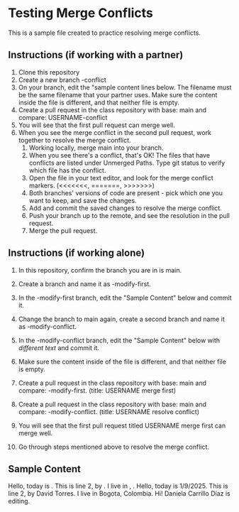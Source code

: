 # Testing Merge Conflicts

This is a sample file created to practice resolving merge conflicts.

## Instructions (if working with a partner)
1. Clone this repository
2. Create a new branch <USERNAME>-conflict
3. On your branch, edit the "sample content lines below. The filename must be the same filename that your partner uses. Make sure the content inside the file is different, and that neither file is empty.
4. Create a pull request in the class repository with base: main and compare: USERNAME-conflict
5. You will see that the first pull request can merge well.
6. When you see the merge conflict in the second pull request, work together to resolve the merge conflict.
   1. Working locally, merge main into your branch.
   2. When you see there's a conflict, that's OK! The files that have conflicts are listed under Unmerged Paths. Type git status to verify which file has the conflict.
   3. Open the file in your text editor, and look for the merge conflict markers. (<<<<<<<, =======, >>>>>>>)
   4. Both branches' versions of code are present - pick which one you want to keep, and save the changes.
   5. Add and commit the saved changes to resolve the merge conflict.
   6. Push your branch up to the remote, and see the resolution in the pull request.
   7. Merge the pull request.

## Instructions (if working alone)

1. In this repository, confirm the branch you are in is main.

2. Create a branch and name it as <USERNAME>-modify-first.

3. In the <USERNAME>-modify-first branch, edit the "Sample Content" below and commit it.

4. Change the branch to main again, create a second branch and name it as <USERNAME>-modify-conflict.

5. In the <USERNAME>-modify-conflict branch, edit the "Sample Content" below with _different text_ and commit it.

6. Make sure the content inside of the file is different, and that neither file is empty.

7. Create a pull request in the class repository with base: main and compare: <USERNAME>-modify-first. (title: USERNAME merge first)

8. Create a pull request in the class repository with base: main and compare: <USERNAME>-modify-conflict. (title: USERNAME resolve conflict)

9. You will see that the first pull request titled USERNAME merge first can merge well.

10. Go through steps mentioned above to resolve the merge conflict.

## Sample Content
Hello, today is <jan9>.
This is line 2, by <Daniel Martinez>.
I live in <Bogota>, <Colombia>.
Hello, today is 1/9/2025.
This is line 2, by David Torres.
I live in Bogota, Colombia.
Hi! Daniela Carrillo Díaz is editing.
